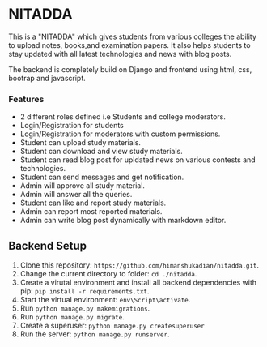 # NITADDA
This is a "NITADDA" which gives students from various colleges the ability to upload notes, books,and examination papers. It also helps students to stay updated with all latest technologies and news with blog posts.

The backend is completely build on Django and frontend using html, css, bootrap and javascript.
### Features
* 2 different roles defined i.e Students and college moderators.
* Login/Registration for students
* Login/Registration for moderators with custom permissions.
* Student can upload study materials.
* Student can download and view study materials.
* Student can read blog post for upldated news on various contests and technologies.
* Student can send messages and get notification.
* Admin will approve all study material.
* Admin will answer all the queries.
* Student can like and report study materials.
* Admin can report most reported materials.
* Admin can write blog post dynamically with markdown editor.

## Backend Setup
1. Clone this repository: `https://github.com/himanshukadian/nitadda.git`.
2. Change the current directory to folder: `cd ./nitadda`.
3. Create a virutal environment and install all backend dependencies with pip: `pip install -r requirements.txt`.
4. Start the virtual environment: `env\Script\activate`.
5. Run `python manage.py makemigrations`.
6. Run `python manage.py migrate`.
7. Create a superuser: `python manage.py createsuperuser`
8. Run the server: `python manage.py runserver`.

